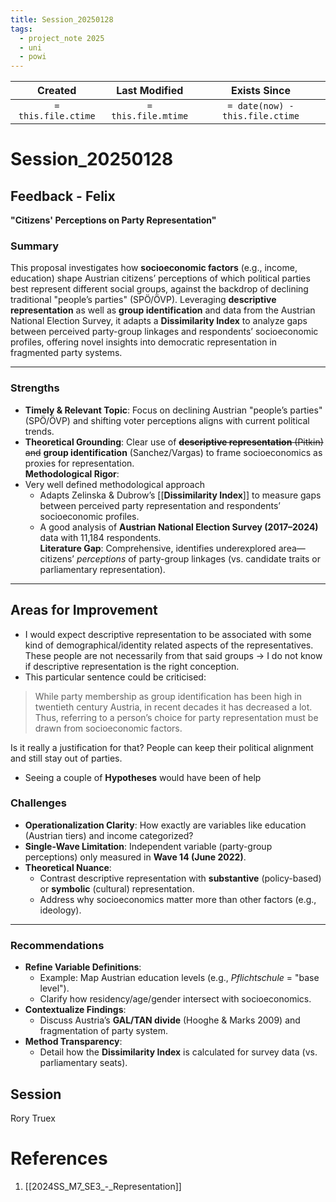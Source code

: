 ```yaml
---
title: Session_20250128
tags:
  - project_note 2025
  - uni
  - powi
---
```

|       Created       |    Last Modified    |          Exists Since           |
| :-----------------: | :-----------------: | :-----------------------------: |
| `= this.file.ctime` | `= this.file.mtime` | `= date(now) - this.file.ctime` |

# Session_20250128

## Feedback - Felix 
**"Citizens' Perceptions on Party Representation"**  

### Summary
This proposal investigates how **socioeconomic factors** (e.g., income, education) shape Austrian citizens’ perceptions of which political parties best represent different social groups, against the backdrop of declining traditional "people’s parties" (SPÖ/ÖVP). Leveraging **descriptive representation** as well as **group identification** and data from the Austrian National Election Survey, it adapts a **Dissimilarity Index** to analyze gaps between perceived party-group linkages and respondents’ socioeconomic profiles, offering novel insights into democratic representation in fragmented party systems.  

---
### **Strengths**  
-  **Timely & Relevant Topic**: Focus on declining Austrian "people’s parties" (SPÖ/ÖVP) and shifting voter perceptions aligns with current political trends.  
- **Theoretical Grounding**: Clear use of ~~**descriptive representation** (Pitkin) and~~ **group identification** (Sanchez/Vargas) to frame socioeconomics as proxies for representation.  
**Methodological Rigor**: 
- Very well defined methodological approach
   - Adapts Zelinska & Dubrow’s [[**Dissimilarity Index**]] to measure gaps between perceived party representation and respondents’ socioeconomic profiles.  
   - A good analysis of **Austrian National Election Survey (2017–2024)** data with 11,184 respondents.  
**Literature Gap**: Comprehensive, identifies underexplored area—citizens’ *perceptions* of party-group linkages (vs. candidate traits or parliamentary representation).  

---

## **Areas for Improvement**  
- I would expect descriptive representation to be associated with some kind of demographical/identity related aspects of the representatives. These people are not necessarily from that said groups -> I do not know if descriptive representation is the right conception.
- This particular sentence could be criticised: 
>While party membership as group identification has been high in twentieth century Austria, in  recent decades it has decreased a lot. Thus, referring to a person’s choice for party  representation must be drawn from socioeconomic factors.

Is it really a justification for that? People can keep their political alignment and still stay out of parties.

- Seeing a couple of **Hypotheses** would have been of help

### Challenges
- **Operationalization Clarity**:  How exactly are variables like education (Austrian tiers) and income categorized?  
- **Single-Wave Limitation**: Independent variable (party-group perceptions) only measured in **Wave 14 (June 2022)**.  
- **Theoretical Nuance**:  
   - Contrast descriptive representation with **substantive** (policy-based) or **symbolic** (cultural) representation.  
   - Address why socioeconomics matter more than other factors (e.g., ideology).  

---
### **Recommendations**  
- **Refine Variable Definitions**:  
   - Example: Map Austrian education levels (e.g., *Pflichtschule* = "base level").  
   - Clarify how residency/age/gender intersect with socioeconomics.  
- **Contextualize Findings**:  
   - Discuss Austria’s **GAL/TAN divide** (Hooghe & Marks 2009) and fragmentation of party system.  
-  **Method Transparency**:  
   - Detail how the **Dissimilarity Index** is calculated for survey data (vs. parliamentary seats).  

## Session

Rory Truex
# References
1. [[2024SS_M7_SE3_-_Representation]]